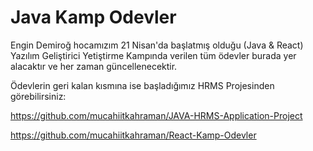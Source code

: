 # Java Kamp Odevler
Engin Demiroğ hocamızım 21 Nisan'da başlatmış olduğu (Java & React) Yazılım Geliştirici Yetiştirme Kampında verilen tüm ödevler burada yer alacaktır ve her zaman güncellenecektir.

Ödevlerin geri kalan kısmına ise başladığımız HRMS Projesinden görebilirsiniz:

https://github.com/mucahiitkahraman/JAVA-HRMS-Application-Project 

https://github.com/mucahiitkahraman/React-Kamp-Odevler

